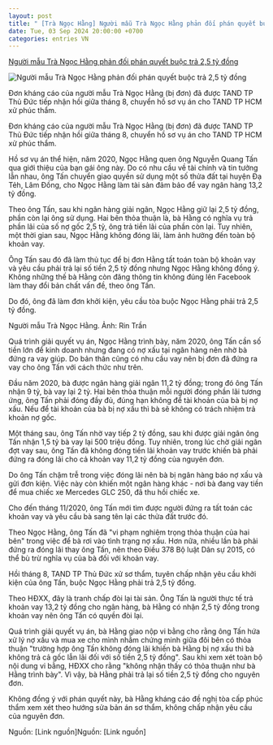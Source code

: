 ```yaml
---
layout: post
title: " [Trà Ngọc Hằng] Người mẫu Trà Ngọc Hằng phản đối phán quyết buộc trả 2,5 tỷ đồng"
date: Tue, 03 Sep 2024 20:00:00 +0700
categories: entries VN
---
```

[Người mẫu Trà Ngọc Hằng phản đối phán quyết buộc trả 2,5 tỷ đồng](https://www.24h.com.vn/giai-tri/nguoi-mau-tra-ngoc-hang-phan-doi-phan-quyet-buoc-tra-25-ty-dong-c731a1599279.html)

![Người mẫu Trà Ngọc Hằng phản đối phán quyết buộc trả 2,5 tỷ đồng](https://cdn.24h.com.vn/upload/3-2024/images/2024-09-03/adt1725357174-tra-ngoc-hang-jpeg-1725339813-1755-9__anh_cat_3_2-auto-crop-watermark.jpg)

Đơn kháng cáo của người mẫu Trà Ngọc Hằng (bị đơn) đã được TAND TP Thủ Đức tiếp nhận hồi giữa tháng 8, chuyển hồ sơ vụ án cho TAND TP HCM xử phúc thẩm.

Đơn kháng cáo của người mẫu Trà Ngọc Hằng (bị đơn) đã được TAND TP Thủ Đức tiếp nhận hồi giữa tháng 8, chuyển hồ sơ vụ án cho TAND TP HCM xử phúc thẩm.

Hồ sơ vụ án thể hiện, năm 2020, Ngọc Hằng quen ông Nguyễn Quang Tấn qua giới thiệu của bạn gái ông này. Do có nhu cầu về tài chính và tin tưởng lẫn nhau, ông Tấn chuyển giao quyền sử dụng một số thửa đất tại huyện Đạ Tẻh, Lâm Đồng, cho Ngọc Hằng làm tài sản đảm bảo để vay ngân hàng 13,2 tỷ đồng.

Theo ông Tấn, sau khi ngân hàng giải ngân, Ngọc Hằng giữ lại 2,5 tỷ đồng, phần còn lại ông sử dụng. Hai bên thỏa thuận là, bà Hằng có nghĩa vụ trả phần lãi của số nợ gốc 2,5 tỷ, ông trả tiền lãi của phần còn lại. Tuy nhiên, một thời gian sau, Ngọc Hằng không đóng lãi, làm ảnh hưởng đến toàn bộ khoản vay.

Ông Tấn sau đó đã làm thủ tục để bị đơn Hằng tất toán toàn bộ khoản vay và yêu cầu phải trả lại số tiền 2,5 tỷ đồng nhưng Ngọc Hằng không đồng ý. Không những thế bà Hằng còn đăng thông tin không đúng lên Facebook làm thay đổi bản chất vấn đề, theo ông Tấn.

Do đó, ông đã làm đơn khởi kiện, yêu cầu tòa buộc Ngọc Hằng phải trả 2,5 tỷ đồng.

Người mẫu Trà Ngọc Hằng. Ảnh: Rin Trần

Quá trình giải quyết vụ án, Ngọc Hằng trình bày, năm 2020, ông Tấn cần số tiền lớn để kinh doanh nhưng đang có nợ xấu tại ngân hàng nên nhờ bà đứng ra vay giúp. Do bản thân cũng có nhu cầu vay nên bị đơn đã đứng ra vay cho ông Tấn với cách thức như trên.

Đầu năm 2020, bà được ngân hàng giải ngân 11,2 tỷ đồng; trong đó ông Tấn nhận 9 tỷ, bà vay lại 2 tỷ. Hai bên thỏa thuận mỗi người đóng phần lãi tương ứng, ông Tấn phải đóng đầy đủ, đúng hạn không để tài khoản của bà bị nợ xấu. Nếu để tài khoản của bà bị nợ xấu thì bà sẽ không có trách nhiệm trả khoản nợ gốc.

Một tháng sau, ông Tấn nhờ vay tiếp 2 tỷ đồng, sau khi được giải ngân ông Tấn nhận 1,5 tỷ bà vay lại 500 triệu đồng. Tuy nhiên, trong lúc chờ giải ngân đợt vay sau, ông Tấn đã không đóng tiền lãi khoản vay trước khiến bà phải đứng ra đóng lãi cho cả khoản vay 11,2 tỷ đồng của nguyên đơn.

Do ông Tấn chậm trễ trong việc đóng lãi nên bà bị ngân hàng báo nợ xấu và gửi đơn kiện. Việc này còn khiến một ngân hàng khác - nơi bà đang vay tiền để mua chiếc xe Mercedes GLC 250, đã thu hồi chiếc xe.

Cho đến tháng 11/2020, ông Tấn mới tìm được người đứng ra tất toán các khoản vay và yêu cầu bà sang tên lại các thửa đất trước đó.

Theo Ngọc Hằng, ông Tấn đã "vi phạm nghiêm trọng thỏa thuận của hai bên" trong việc để bà rơi vào tình trạng nợ xấu. Hơn nữa, nhiều lần bà phải đứng ra đóng lãi thay ông Tấn, nên theo Điều 378 Bộ luật Dân sự 2015, có thể bù trừ nghĩa vụ của bà đối với khoản vay.

Hồi tháng 8, TAND TP Thủ Đức xử sơ thẩm, tuyên chấp nhận yêu cầu khởi kiện của ông Tấn, buộc Ngọc Hằng phải trả 2,5 tỷ đồng.

Theo HĐXX, đây là tranh chấp đòi lại tài sản. Ông Tấn là người thực tế trả khoản vay 13,2 tỷ đồng cho ngân hàng, bà Hằng có nhận 2,5 tỷ đồng trong khoản vay nên ông Tấn có quyền đòi lại.

Quá trình giải quyết vụ án, bà Hằng giao nộp vi bằng cho rằng ông Tấn hứa xử lý nợ xấu và mua xe cho mình nhằm chứng minh giữa đôi bên có thỏa thuận "trường hợp ông Tấn không đóng lãi khiến bà Hằng bị nợ xấu thì bà không trả cả gốc lẫn lãi đối với số tiền 2,5 tỷ đồng". Sau khi xem xét toàn bộ nội dung vi bằng, HĐXX cho rằng "không nhận thấy có thỏa thuận như bà Hằng trình bày". Vì vậy, bà Hằng phải trả lại số tiền 2,5 tỷ đồng cho nguyên đơn.

Không đồng ý với phán quyết này, bà Hằng kháng cáo đề nghị tòa cấp phúc thẩm xem xét theo hướng sửa bản án sơ thẩm, không chấp nhận yêu cầu của nguyên đơn.

Nguồn: [Link nguồn]Nguồn: [Link nguồn]

